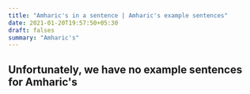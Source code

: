 ```yaml
---
title: "Amharic's in a sentence | Amharic's example sentences"
date: 2021-01-20T19:57:50+05:30
draft: falses
summary: "Amharic's"
---
```

## Unfortunately, we have no example sentences for Amharic's                 
